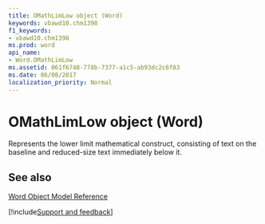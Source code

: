 ```yaml
---
title: OMathLimLow object (Word)
keywords: vbawd10.chm1398
f1_keywords:
- vbawd10.chm1398
ms.prod: word
api_name:
- Word.OMathLimLow
ms.assetid: 061f6748-778b-7377-a1c5-ab93dc2c6f83
ms.date: 06/08/2017
localization_priority: Normal
---
```



# OMathLimLow object (Word)

Represents the lower limit mathematical construct, consisting of text on the baseline and reduced-size text immediately below it.


## See also


[Word Object Model Reference](overview/Word/object-model.md)

[!include[Support and feedback](~/includes/feedback-boilerplate.md)]